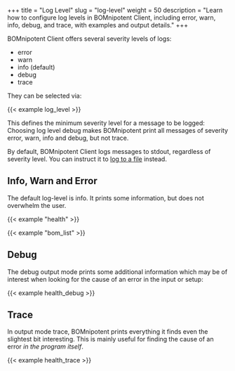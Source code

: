 +++
title = "Log Level"
slug = "log-level"
weight = 50
description = "Learn how to configure log levels in BOMnipotent Client, including error, warn, info, debug, and trace, with examples and output details."
+++

BOMnipotent Client offers several severity levels of logs:
- error
- warn
- info (default)
- debug
- trace

They can be selected via:

{{< example log_level >}}

This defines the minimum severity level for a message to be logged: Choosing log level debug makes BOMnipotent print all messages of severity error, warn, info and debug, but not trace.

By default, BOMnipotent Client logs messages to stdout, regardless of severity level. You can instruct it to [log to a file](/client/basics/log-file/) instead.

## Info, Warn and Error

The default log-level is info. It prints some information, but does not overwhelm the user.

{{< example "health" >}}

{{< example "bom_list" >}}

## Debug

The debug output mode prints some additional information which may be of interest when looking for the cause of an error in the input or setup:

{{< example health_debug >}}

## Trace

In output mode trace, BOMnipotent prints everything it finds even the slightest bit interesting. This is mainly useful for finding the cause of an error *in the program itself*.

{{< example health_trace >}}
